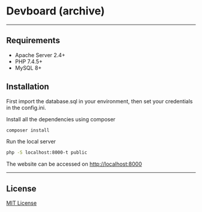 # Devboard (archive)

---

## Requirements

- Apache Server 2.4+
- PHP 7.4.5+
- MySQL 8+

## Installation

First import the database.sql in your environment, then set your credentials in the config.ini.

Install all the dependencies using composer

```bash
composer install
```

Run the local server

```bash
php -S localhost:8000-t public
```

The website can be accessed on <http://localhost:8000>

---

## License

[MIT License](.LICENSE.md)
